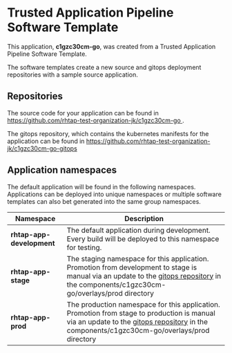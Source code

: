 # Trusted Application Pipeline Software Template

This application, **c1gzc30cm-go**, was created from a Trusted Application Pipeline Software Template.

The software templates create a new source and gitops deployment repositories with a sample source application. 

## Repositories

The source code for your application can be found in [https://github.com/rhtap-test-organization-jk/c1gzc30cm-go ](https://github.com/rhtap-test-organization-jk/c1gzc30cm-go ).
 
The gitops repository, which contains the kubernetes manifests for the application can be found in 
[https://github.com/rhtap-test-organization-jk/c1gzc30cm-go-gitops ](https://github.com/rhtap-test-organization-jk/c1gzc30cm-go-gitops ) 

## Application namespaces 

The default application will be found in the following namespaces. Applications can be deployed into unique namespaces or multiple software templates can also bet generated into the same group namespaces.  

|  Namespace   |  Description   |  
| -------- | -------- |   
| **rhtap-app-development** | The default application during development. Every build will be deployed to this namespace for testing. | 
| **rhtap-app-stage** | The staging namespace for this application. Promotion from development to stage is manual via an update to the [gitops repository](https://github.com/rhtap-test-organization-jk/c1gzc30cm-go-gitops ) in the components/c1gzc30cm-go/overlays/prod directory |  
| **rhtap-app-prod** | The production namespace for this application. Promotion from stage to production is manual via an update to the [gitops repository](https://github.com/rhtap-test-organization-jk/c1gzc30cm-go-gitops ) in the components/c1gzc30cm-go/overlays/prod directory | 